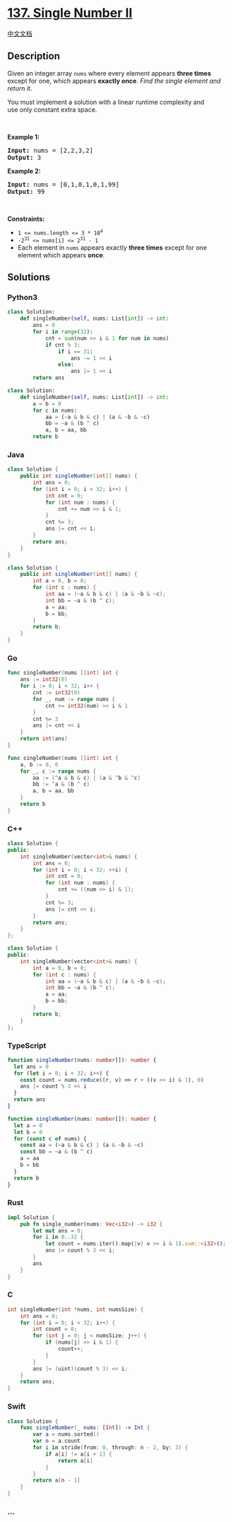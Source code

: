# [137. Single Number II](https://leetcode.com/problems/single-number-ii)

[中文文档](/solution/0100-0199/0137.Single%20Number%20II/README.md)

## Description

<p>Given an integer array <code>nums</code> where&nbsp;every element appears <strong>three times</strong> except for one, which appears <strong>exactly once</strong>. <em>Find the single element and return it</em>.</p>

<p>You must&nbsp;implement a solution with a linear runtime complexity and use&nbsp;only constant&nbsp;extra space.</p>

<p>&nbsp;</p>
<p><strong class="example">Example 1:</strong></p>
<pre><strong>Input:</strong> nums = [2,2,3,2]
<strong>Output:</strong> 3
</pre><p><strong class="example">Example 2:</strong></p>
<pre><strong>Input:</strong> nums = [0,1,0,1,0,1,99]
<strong>Output:</strong> 99
</pre>
<p>&nbsp;</p>
<p><strong>Constraints:</strong></p>

<ul>
	<li><code>1 &lt;= nums.length &lt;= 3 * 10<sup>4</sup></code></li>
	<li><code>-2<sup>31</sup> &lt;= nums[i] &lt;= 2<sup>31</sup> - 1</code></li>
	<li>Each element in <code>nums</code> appears exactly <strong>three times</strong> except for one element which appears <strong>once</strong>.</li>
</ul>

## Solutions

<!-- tabs:start -->

### **Python3**

```python
class Solution:
    def singleNumber(self, nums: List[int]) -> int:
        ans = 0
        for i in range(32):
            cnt = sum(num >> i & 1 for num in nums)
            if cnt % 3:
                if i == 31:
                    ans -= 1 << i
                else:
                    ans |= 1 << i
        return ans
```

```python
class Solution:
    def singleNumber(self, nums: List[int]) -> int:
        a = b = 0
        for c in nums:
            aa = (~a & b & c) | (a & ~b & ~c)
            bb = ~a & (b ^ c)
            a, b = aa, bb
        return b
```

### **Java**

```java
class Solution {
    public int singleNumber(int[] nums) {
        int ans = 0;
        for (int i = 0; i < 32; i++) {
            int cnt = 0;
            for (int num : nums) {
                cnt += num >> i & 1;
            }
            cnt %= 3;
            ans |= cnt << i;
        }
        return ans;
    }
}
```

```java
class Solution {
    public int singleNumber(int[] nums) {
        int a = 0, b = 0;
        for (int c : nums) {
            int aa = (~a & b & c) | (a & ~b & ~c);
            int bb = ~a & (b ^ c);
            a = aa;
            b = bb;
        }
        return b;
    }
}
```

### **Go**

```go
func singleNumber(nums []int) int {
	ans := int32(0)
	for i := 0; i < 32; i++ {
		cnt := int32(0)
		for _, num := range nums {
			cnt += int32(num) >> i & 1
		}
		cnt %= 3
		ans |= cnt << i
	}
	return int(ans)
}
```

```go
func singleNumber(nums []int) int {
	a, b := 0, 0
	for _, c := range nums {
		aa := (^a & b & c) | (a & ^b & ^c)
		bb := ^a & (b ^ c)
		a, b = aa, bb
	}
	return b
}
```

### **C++**

```cpp
class Solution {
public:
    int singleNumber(vector<int>& nums) {
        int ans = 0;
        for (int i = 0; i < 32; ++i) {
            int cnt = 0;
            for (int num : nums) {
                cnt += ((num >> i) & 1);
            }
            cnt %= 3;
            ans |= cnt << i;
        }
        return ans;
    }
};
```

```cpp
class Solution {
public:
    int singleNumber(vector<int>& nums) {
        int a = 0, b = 0;
        for (int c : nums) {
            int aa = (~a & b & c) | (a & ~b & ~c);
            int bb = ~a & (b ^ c);
            a = aa;
            b = bb;
        }
        return b;
    }
};
```

### **TypeScript**

```ts
function singleNumber(nums: number[]): number {
  let ans = 0
  for (let i = 0; i < 32; i++) {
    const count = nums.reduce((r, v) => r + ((v >> i) & 1), 0)
    ans |= count % 3 << i
  }
  return ans
}
```

```ts
function singleNumber(nums: number[]): number {
  let a = 0
  let b = 0
  for (const c of nums) {
    const aa = (~a & b & c) | (a & ~b & ~c)
    const bb = ~a & (b ^ c)
    a = aa
    b = bb
  }
  return b
}
```

### **Rust**

```rust
impl Solution {
    pub fn single_number(nums: Vec<i32>) -> i32 {
        let mut ans = 0;
        for i in 0..32 {
            let count = nums.iter().map(|v| v >> i & 1).sum::<i32>();
            ans |= count % 3 << i;
        }
        ans
    }
}
```

### **C**

```c
int singleNumber(int *nums, int numsSize) {
    int ans = 0;
    for (int i = 0; i < 32; i++) {
        int count = 0;
        for (int j = 0; j < numsSize; j++) {
            if (nums[j] >> i & 1) {
                count++;
            }
        }
        ans |= (uint)(count % 3) << i;
    }
    return ans;
}
```

### **Swift**

```swift
class Solution {
    func singleNumber(_ nums: [Int]) -> Int {
        var a = nums.sorted()
        var n = a.count
        for i in stride(from: 0, through: n - 2, by: 3) {
            if a[i] != a[i + 1] {
                return a[i]
            }
        }
        return a[n - 1]
    }
}
```

### **...**

```

```

<!-- tabs:end -->
